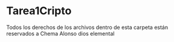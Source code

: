 # Tarea1Cripto
Todos los derechos de los archivos dentro de esta carpeta están reservados a Chema Alonso dios elemental
